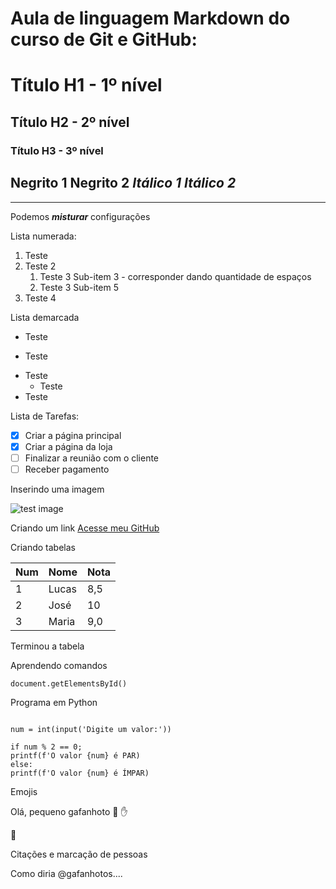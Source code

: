 # Aula de linguagem Markdown do curso de Git e GitHub:


# Título H1 - 1º nível
## Título H2 -  2º nível
### Título H3 - 3º nível

**Negrito 1**
__Negrito 2__
*Itálico 1*
_Itálico 2_
--- 
***
Podemos  __*misturar*__ configurações

Lista numerada:

1. Teste
1. Teste 2
   1. Teste 3 Sub-item 3 - corresponder dando quantidade de espaços
   1. Teste 3 Sub-item 5
1. Teste 4

Lista demarcada

* Teste
- Teste
* Teste
   * Teste
* Teste

Lista de Tarefas:

- [x] Criar a página principal
- [x] Criar a página da loja
- [ ] Finalizar a reunião com o cliente
- [ ] Receber pagamento

Inserindo uma imagem

![test image](https://user-images.githubusercontent.com/26506392/80550129-7b4d0900-8995-11ea-815d-6bbf35474ec8.png)

Criando um link
[Acesse meu GitHub](https://github.com/thelucasgabriel)

Criando tabelas

Num | Nome | Nota
---|---|---
1 | Lucas | 8,5
2 | José | 10
3 | Maria | 9,0

Terminou a tabela


Aprendendo comandos

`document.getElementsById()`

Programa em Python

```

num = int(input('Digite um valor:'))

if num % 2 == 0;
printf(f'O valor {num} é PAR)
else:
printf(f'O valor {num} é ÍMPAR)

```

Emojis

Olá, pequeno gafanhoto :vulcan_salute: :hand:

:monkey:

Citações e marcação de pessoas

Como diria @gafanhotos....